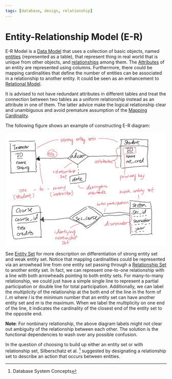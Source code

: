 ```yaml
---
tags: [database, design, relationship]
---
```


# Entity-Relationship Model (E-R)

E-R Model is a [Data Model](202302101219.md) that uses a collection of basic
objects, named [entities](202304191954.md) (represented as a table), that
represent thing in real world that is unique from other objects, and
[relationships](202304192107.md) among them. The [Attributes](202304200943.md)
of an entity are represented using columns. Furthermore, there could be mapping
cardinalities that define the number of entities can be associated in a
relationship to another entity. It could be seen as an enhancement to
[Relational Model](202302101331.md).

It is advised to not have redundant attributes in different tables and treat the
connection between two tables as a uniform relationship instead as an attribute
in one of them. The latter advice make the logical relationship clear and
unambiguous and avoid premature assumption of the [Mapping Cardinality](202304290909.md).

The following figure shows an example of constructing E-R diagram:

![E-R diagram](pic/er-diagram.png)

See [Entity Set](202304191956.md) for more description on differentiation of
strong entity set and weak entity set. Notice that mapping cardinalities could
be represented via an arrowhead line from one entity set passing through a
[Relationship Set](202304200933.md) to another entity set. In fact, we can
represent one-to-one relationship with a line with both arrowheads pointing to
both entity sets. For many-to-many relationship, we could just have a simple
single line to represent a partial participation or double line for total
participation. Additionally, we can label the *multiplicity* of the relationship
at the both end of the line in the form of $l .. m$ where $l$ is the minimum
number that an entity set can have another entity set and $m$ is the maximum.
When we label the multiplicity on one end of the line, it indicates the
cardinality of the closest end of the entity set to the opposite end.

**Note**: For nonbinary relationship, the above diagram labels might not clear
out ambiguity of the relationship between each other. The solution is the
functional dependencies to wash over any possible confusion.

In the question of choosing to build up either an entity set or with
relationship set, Silberschatz et al. [^1] suggested by designating a
relationship set to describe an action that occurs between entities.

[^1]: Database System Concepts
